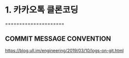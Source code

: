 
# 1. 카카오톡 클론코딩
===================== 


COMMIT MESSAGE CONVENTION
----------------------------------
https://blog.ull.im/engineering/2019/03/10/logs-on-git.html
